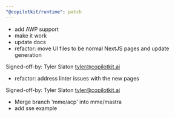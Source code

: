 ```yaml
---
"@copilotkit/runtime": patch
---
```


- add AWP support
- make it work
- update docs
- refactor: move UI files to be normal NextJS pages and update generation

Signed-off-by: Tyler Slaton <tyler@copilotkit.ai>

- refactor: address linter issues with the new pages

Signed-off-by: Tyler Slaton <tyler@copilotkit.ai>

- Merge branch 'mme/acp' into mme/mastra
- add sse example
